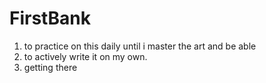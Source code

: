 # FirstBank

1. to practice on this daily until i master the art and be able
2. to actively write it on my own.
3. getting there

